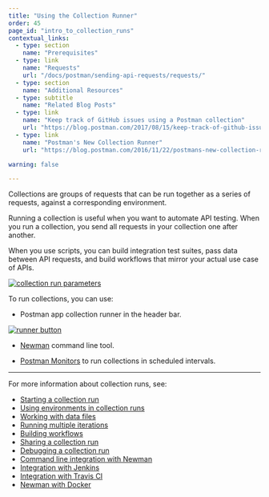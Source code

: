 ```yaml
---
title: "Using the Collection Runner"
order: 45
page_id: "intro_to_collection_runs"
contextual_links:
  - type: section
    name: "Prerequisites"
  - type: link
    name: "Requests"
    url: "/docs/postman/sending-api-requests/requests/"
  - type: section
    name: "Additional Resources"
  - type: subtitle
    name: "Related Blog Posts"
  - type: link
    name: "Keep track of GitHub issues using a Postman collection"
    url: "https://blog.postman.com/2017/08/15/keep-track-of-github-issues-using-a-postman-collection/"
  - type: link
    name: "Postman's New Collection Runner"
    url: "https://blog.postman.com/2016/11/22/postmans-new-collection-runner/"

warning: false

---
```


Collections are groups of requests that can be run together as a series of requests, against a corresponding environment.

Running a collection is useful when you want to automate API testing. When you run a collection, you send all requests in your collection one after another.

When you use scripts, you can build integration test suites, pass data between API requests, and build workflows that mirror your actual use case of APIs.

[![collection run parameters](https://assets.postman.com/postman-docs/Collection_Runs_pg1.png)](https://assets.postman.com/postman-docs/Collection_Runs_pg1.png)

To run collections, you can use:

* Postman app collection runner in the header bar.

[![runner button](https://assets.postman.com/postman-docs/Runner-button2.png)](https://assets.postman.com/postman-docs/Runner-button2.png)

* [Newman](/docs/postman/collection-runs/command-line-integration-with-newman/) command line tool.

* [Postman Monitors](/docs/postman/monitors/intro-monitors/) to run collections in scheduled intervals.

---
For more information about collection runs, see:

* [Starting a collection run](/docs/postman/collection-runs/starting-a-collection-run/)
* [Using environments in collection runs](/docs/postman/collection-runs/using-environments-in-collection-runs/)
* [Working with data files](/docs/postman/collection-runs/working-with-data-files/)
* [Running multiple iterations](/docs/postman/collection-runs/running-multiple-iterations/)
* [Building workflows](/docs/postman/collection-runs/building-workflows/)
* [Sharing a collection run](/docs/postman/collection-runs/sharing-a-collection-run/)
* [Debugging a collection run](/docs/postman/collection-runs/debugging-a-collection-run/)
* [Command line integration with Newman](/docs/postman/collection-runs/command-line-integration-with-newman/)
* [Integration with Jenkins](/docs/postman/collection-runs/integration-with-jenkins/)
* [Integration with Travis CI](/docs/postman/collection-runs/integration-with-travis/)
* [Newman with Docker](/docs/postman/collection-runs/newman-with-docker/)
